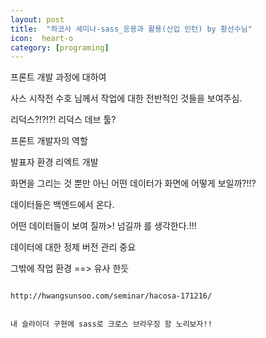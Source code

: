 ```yaml
---
layout: post
title:  "하코사 세미나-sass_응용과 활용(신입 인턴) by 황선수님"
icon:  heart-o
category: [programing]
---
```


프론트 개발 과정에 대하여

사스 시작전 수호 님께서 작업에 대한 전반적인 것들을 보여주심.

리덕스?!?!?! 리덕스 데브 툴? 

프론트 개발자의 역할

발표자 환경 리엑트 개발

화면을 그리는 것 뿐만 아닌 어떤 데이터가 화면에 어떻게 보일까?!!?

데이터들은 백엔드에서 온다.

어떤 데이터들이 보여 질까>! 넘길까 를 생각한다.!!!



데이터에 대한 정제
버전 관리 중요

그밖에 작업 환경 ==> 유사 한듯



~~~~~~~~~~~~~~~~~~~~~~~~~~~~~~~~~~~~

http://hwangsunsoo.com/seminar/hacosa-171216/


내 슬라이더 구현에 sass로 크로스 브라우징 함 노리보자!!













 